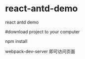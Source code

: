 # react-antd-demo
react antd demo

#download project to your computer

npm install

webpack-dev-server 即可访问页面




